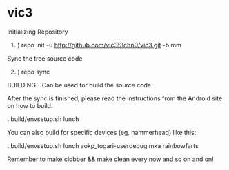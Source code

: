 # vic3

Initializing Repository

1. ) repo init -u http://github.com/vic3t3chn0/vic3.git -b mm

Sync the tree source code

2. ) repo sync

BUILDING - Can be used for build the source code

After the sync is finished, please read the instructions from the Android site on how to build.

. build/envsetup.sh
lunch


You can also build for specific devices (eg. hammerhead) like this:

. build/envsetup.sh
lunch aokp_togari-userdebug
mka rainbowfarts


Remember to make clobber && make clean every now and so on and on!

